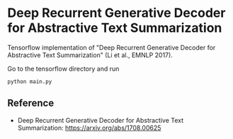 # Deep Recurrent Generative Decoder for Abstractive Text Summarization

Tensorflow implementation of "Deep Recurrent Generative Decoder for Abstractive Text Summarization" (Li et al., EMNLP 2017).

Go to the tensorflow directory and run
```
python main.py
```

## Reference
- Deep Recurrent Generative Decoder for Abstractive Text Summarization: https://arxiv.org/abs/1708.00625
